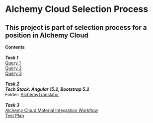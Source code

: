 # Alchemy Cloud Selection Process

## This project is part of selection process for a position in Alchemy Cloud

**Contents** <br /><br />
**_Task 1_**
<br />
[Query 1](https://github.com/jmprado/alchemy/blob/master/SQL%20Test/alchemy_cloud_query1.sql) <br />
[Query 2](https://github.com/jmprado/alchemy/blob/master/SQL%20Test/alchemy_cloud_query2.sql) <br />
[Query 3](https://github.com/jmprado/alchemy/blob/master/SQL%20Test/alchemy_cloud_query3.sql)
<br />
<br />
**_Task 2_** <br />
**_Tech Stack: Angular 15.2, Bootstrap 5.2_** <br />
Folder: [AlchemyTranslator](https://github.com/jmprado/alchemy/tree/master/AlchemyTranslator)
<br />
<br />
**_Task 3_** <br />
[Alchemy Cloud Material Integration Workflow](https://github.com/jmprado/alchemy/blob/master/Material%20Workflow/Alchemy%20Cloud%20Material%20Integration%20Workflow.drawio.pdf) <br/>
[Test Plan](https://github.com/jmprado/alchemy/blob/master/Material%20Workflow/Alchemy%20Cloud%20Material%20Integration%20Test%20Plan.pdf)
